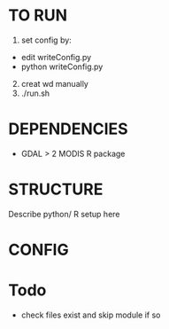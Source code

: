 # TO RUN
1. set config by:
- edit writeConfig.py
- python writeConfig.py

2. creat wd manually
3. ./run.sh

# DEPENDENCIES

- GDAL > 2 MODIS R package

# STRUCTURE
Describe python/ R setup here

# CONFIG  

# Todo
- check files exist and skip module if so